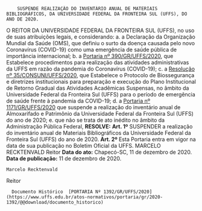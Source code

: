         SUSPENDE REALIZAÇÃO DO INVENTÁRIO ANUAL DE MATERIAIS BIBLIOGRÁFICOS, DA UNIVERSIDADE FEDERAL DA FRONTEIRA SUL (UFFS), DO ANO DE 2020.  

 O REITOR DA UNIVERSIDADE FEDERAL DA FRONTEIRA SUL (UFFS), no uso de suas atribuições legais, e considerando: a. a Declaração da Organização Mundial da Saúde (OMS), que definiu o surto da doença causada pelo novo Coronavírus (COVID-19) como uma emergência de saúde pública de importância internacional; b. a [Portaria nº 390/GR/UFFS/2020](https://www.uffs.edu.br/atos-normativos/portaria/gr/2020-0390), que Estabelece procedimentos para realização das atividades administrativas da UFFS em razão da pandemia do Coronavírus (COVID-19); c. a [Resolução nº 35/CONSUNI/UFFS/2020](https://www.uffs.edu.br/atos-normativos/resolucao/consuni/2020-0035), que Estabelece o Protocolo de Biossegurança e diretrizes institucionais para preparação e execução do Plano Institucional de Retorno Gradual das Atividades Acadêmicas Suspensas, no âmbito da Universidade Federal da Fronteira Sul (UFFS) para o período de emergência de saúde frente à pandemia da COVID-19; d. a [Portaria nº 1171/GR/UFFS/2020](https://www.uffs.edu.br/atos-normativos/portaria/gr/2020-1171) que suspende a realização do inventário anual de Almoxarifado e Patrimônio da Universidade Federal da Fronteira Sul (UFFS) do ano de 2020; e. que não se trata de ato inédito no âmbito da Administração Pública Federal,     **RESOLVE:**     **Art. 1º**  SUSPENDER a realização do inventário anual de Materiais Bibliográficos da Universidade Federal da Fronteira Sul (UFFS) do ano de 2020.    **Art. 2º**  Esta Portaria entra em vigor na data de sua publicação no Boletim Oficial da UFFS.   MARCELO RECKTENVALD Reitor      **Data do ato:** Chapecó-SC, 11 de dezembro de 2020.   
 **Data de publicação:**  11 de dezembro de 2020. 

    Marcelo Recktenvald   
 Reitor 

      Documento Histórico  [PORTARIA Nº 1392/GR/UFFS/2020](https://www.uffs.edu.br/atos-normativos/portaria/gr/2020-1392/@@download/documento_historico)     
      